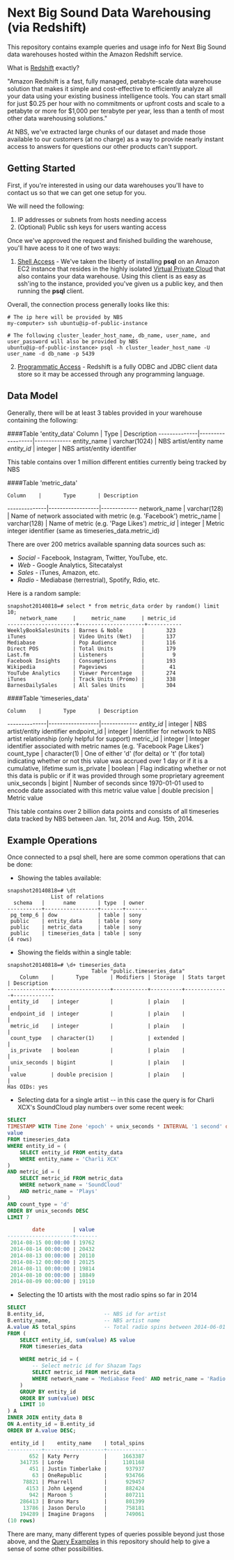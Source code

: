Next Big Sound Data Warehousing (via Redshift)
============

This repository contains example queries and usage info for Next Big Sound data warehouses hosted within the Amazon Redshift service.

What is [Redshift](http://aws.amazon.com/redshift/) exactly?

"Amazon Redshift is a fast, fully managed, petabyte-scale data warehouse solution that makes it simple and cost-effective to efficiently analyze all your data using your existing business intelligence tools. You can start small for just $0.25 per hour with no commitments or upfront costs and scale to a petabyte or more for $1,000 per terabyte per year, less than a tenth of most other data warehousing solutions."

At NBS, we've extracted large chunks of our dataset and made those available to our customers (at no charge) as a way to provide nearly instant access to answers for questions our other products can't support.


## Getting Started

First, if you're interested in using our data warehouses you'll have to contact us so that we can get one setup for you.

We will need the following:
  1. IP addresses or subnets from hosts needing access
  2. (Optional) Public ssh keys for users wanting access

Once we've approved the request and finished building the warehouse, you'll have acess to it one of two ways:
  1. [Shell Access](http://docs.aws.amazon.com/redshift/latest/mgmt/connecting-from-psql.html) - We've taken the liberty of installing __psql__ on an Amazon EC2 instance that resides in the highly isolated [Virtual Private Cloud](http://aws.amazon.com/vpc/) that also contains your data warehouse.  Using this client is as easy as ssh'ing to the instance, provided you've given us a public key, and then running the __psql__ client.

Overall, the connection process generally looks like this:
```
# The ip here will be provided by NBS
my-computer> ssh ubuntu@ip-of-public-instance

# The following cluster_leader_host_name, db_name, user_name, and user_password will also be provided by NBS
ubuntu@ip-of-public-instance> psql -h cluster_leader_host_name -U user_name -d db_name -p 5439 
```

  2. [Programmatic Access](http://docs.aws.amazon.com/redshift/latest/mgmt/connecting-in-code.html) - Redshift is a fully ODBC and JDBC client data store so it may be accessed through any programming language.

## Data Model

Generally, there will be at least 3 tables provided in your warehouse containing the following:

####Table 'entity_data'
    Column    |       Type       | Description 
--------------|------------------|-------------
 entity_name  | varchar(1024)    | NBS artist/entity name
 *entity_id*    | integer    | NBS artist/entity identifier 
 
This table contains over 1 million different entities currently being tracked by NBS
 
####Table 'metric_data'
 
    Column    |       Type       | Description 
--------------|------------------|-------------
 network_name  | varchar(128)    | Name of network associated with metric (e.g. 'Facebook')
 metric_name  | varchar(128)    | Name of metric (e.g. 'Page Likes')
 *metric_id*    | integer    | Metric integer identifier (same as timeseries\_data.metric\_id)
 
 There are over 200 metrics available spanning data sources such as:
  - _Social_ - Facebook, Instagram, Twitter, YouTube, etc.
  - _Web_ - Google Analytics, Sitecatalyst
  - _Sales_ - iTunes, Amazon, etc.
  - _Radio_ - Mediabase (terrestrial), Spotify, Rdio, etc.

Here is a random sample:
 
 ```
snapshot20140818=# select * from metric_data order by random() limit 10;
     network_name     |     metric_name     | metric_id 
----------------------+---------------------+-----------
 WeeklyBookSalesUnits | Barnes & Noble      |       323
 iTunes               | Video Units (Net)   |       137
 Mediabase            | Pop Audience        |       116
 Direct POS           | Total Units         |       179
 Last.fm              | Listeners           |         9
 Facebook Insights    | Consumptions        |       193
 Wikipedia            | Pageviews           |        41
 YouTube Analytics    | Viewer Percentage   |       274
 iTunes               | Track Units (Promo) |       338
 BarnesDailySales     | All Sales Units     |       304
```


####Table 'timeseries_data'

    Column    |       Type       | Description 
--------------|------------------|-------------
 *entity_id*    | integer          | NBS artist/entity identifier 
 endpoint_id  | integer          | Identifier for network to NBS artist relationship (only helpful for support)
 metric_id    | integer          | Integer identifier associated with metric names (e.g. 'Facebook Page Likes')
 count_type   | character(1)     | One of either 'd' (for delta) or 't' (for total) indicating whether or not this value was accrued over 1 day or if it is a cumulative, lifetime sum
 is_private   | boolean          | Flag indicating whether or not this data is public or if it was provided through some proprietary agreement 
 unix_seconds | bigint           | Number of seconds since 1970-01-01 used to encode date associated with this metric value
 value        | double precision | Metric value
 
This table contains over 2 billion data points and consists of all timeseries data tracked by NBS between Jan. 1st, 2014 and Aug. 15th, 2014.

## Example Operations

Once connected to a psql shell, here are some common operations that can be done:

- Showing the tables available:
```
snapshot20140818=# \dt
              List of relations
  schema   |      name       | type  | owner 
-----------+-----------------+-------+-------
 pg_temp_6 | dow             | table | sony
 public    | entity_data     | table | sony
 public    | metric_data     | table | sony
 public    | timeseries_data | table | sony
(4 rows)
```

- Showing the fields within a single table:
```
snapshot20140818=# \d+ timeseries_data
                           Table "public.timeseries_data"
    Column    |       Type       | Modifiers | Storage  | Stats target | Description 
--------------+------------------+-----------+----------+--------------+-------------
 entity_id    | integer          |           | plain    |              | 
 endpoint_id  | integer          |           | plain    |              | 
 metric_id    | integer          |           | plain    |              | 
 count_type   | character(1)     |           | extended |              | 
 is_private   | boolean          |           | plain    |              | 
 unix_seconds | bigint           |           | plain    |              | 
 value        | double precision |           | plain    |              | 
Has OIDs: yes
```

- Selecting data for a single artist -- in this case the query is for Charli XCX's SoundCloud play numbers over some recent week:

```sql
SELECT
TIMESTAMP WITH Time Zone 'epoch' + unix_seconds * INTERVAL '1 second' date,
value
FROM timeseries_data 
WHERE entity_id = (
    SELECT entity_id FROM entity_data 
    WHERE entity_name = 'Charli XCX'
)
AND metric_id = (
    SELECT metric_id FROM metric_data 
    WHERE network_name = 'SoundCloud'
    AND metric_name = 'Plays'
)
AND count_type = 'd'
ORDER BY unix_seconds DESC
LIMIT 7

        date         | value 
---------------------+-------
 2014-08-15 00:00:00 | 19762
 2014-08-14 00:00:00 | 20432
 2014-08-13 00:00:00 | 20110
 2014-08-12 00:00:00 | 20125
 2014-08-11 00:00:00 | 19814
 2014-08-10 00:00:00 | 18849
 2014-08-09 00:00:00 | 19110
```

- Selecting the 10 artists with the most radio spins so far in 2014

```sql
SELECT
B.entity_id,                   -- NBS id for artist
B.entity_name,                 -- NBS artist name
A.value AS total_spins         -- Total radio spins between 2014-06-01 and 2014-06-30
FROM (
    SELECT entity_id, sum(value) AS value
    FROM timeseries_data
    
    WHERE metric_id = ( 
        -- Select metric id for Shazam Tags
        SELECT metric_id FROM metric_data 
        WHERE network_name = 'Mediabase Feed' AND metric_name = 'Radio Spins'
    )
    GROUP BY entity_id
    ORDER BY sum(value) DESC
    LIMIT 10
) A
INNER JOIN entity_data B
ON A.entity_id = B.entity_id
ORDER BY A.value DESC;

 entity_id |    entity_name    | total_spins 
-----------+-------------------+-------------
       652 | Katy Perry        |     1663387
    341735 | Lorde             |     1101168
       451 | Justin Timberlake |      937937
        63 | OneRepublic       |      934766
     78821 | Pharrell          |      929457
      4153 | John Legend       |      882424
       942 | Maroon 5          |      807211
    286413 | Bruno Mars        |      801399
     13786 | Jason Derulo      |      758181
    194289 | Imagine Dragons   |      749061
(10 rows)
```


There are many, many different types of queries possible beyond just those above, and the [Query Examples](example_queries) in this repository should help to give a sense of some other possibilities.



